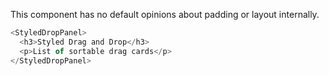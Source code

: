 This component has no default opinions about padding or layout internally.

```js
<StyledDropPanel>
  <h3>Styled Drag and Drop</h3>
  <p>List of sortable drag cards</p>
</StyledDropPanel>
```
